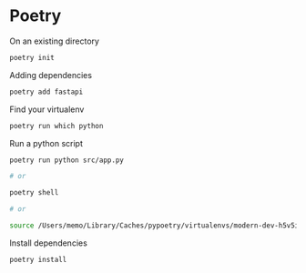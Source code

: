 # Poetry

On an existing directory

```bash
poetry init
```

Adding dependencies

```bash
poetry add fastapi
```

Find your virtualenv

```bash
poetry run which python
```

Run a python script

```bash
poetry run python src/app.py

# or

poetry shell

# or

source /Users/memo/Library/Caches/pypoetry/virtualenvs/modern-dev-h5v5ieWx-py3.11/bin/activate
```

Install dependencies

```bash
poetry install
```